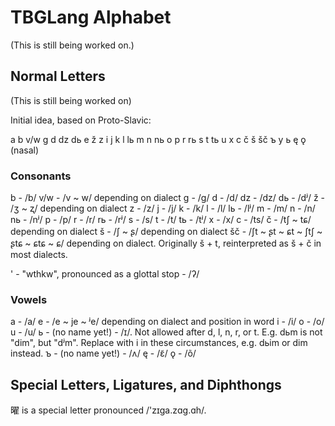# TBGLang Alphabet

(This is still being worked on.)

## Normal Letters

(This is still being worked on)

Initial idea, based on Proto-Slavic:

a b v/w g d dz dь e ž z i j k l lь m n nь o p r rь s t tь u x c č š šč ъ y ь ę ǫ (nasal)

### Consonants
b - /b/
v/w - /v ~ w/ depending on dialect
g - /ɡ/
d - /d/
dz - /dz/
dь - /dʲ/
ž - /ʒ ~ ʐ/ depending on dialect
z - /z/
j - /j/
k - /k/
l - /l/
lь - /lʲ/
m - /m/
n - /n/
nь - /nʲ/
p - /p/
r - /r/
rь - /rʲ/
s - /s/
t - /t/
tь - /tʲ/
x - /x/
c - /ts/
č - /tʃ ~ tɕ/ depending on dialect
š - /ʃ ~ ʂ/ depending on dialect
šč - /ʃt ~ ʂt ~ ɕt ~ ʃtʃ ~ ʂtɕ ~ ɕtɕ ~ ɕ/ depending on dialect. Originally š + t, reinterpreted as š + č in most dialects.

' - "wthkw", pronounced as a glottal stop - /ʔ/

### Vowels
a - /a/
e - /e ~ je ~ ʲe/ depending on dialect and position in word
i - /i/
o - /o/
u - /u/
ь - (no name yet!) - /ɪ/. Not allowed after d, l, n, r, or t. E.g. dьm is not "dim", but "dʲm". Replace with i in these circumstances, e.g. dьim or dim instead.
ъ - (no name yet!) - /ʌ/
ę - /ɛ̃/
ǫ - /õ/
## Special Letters, Ligatures, and Diphthongs

曜 is a special letter pronounced /'zɪga.zɑg.ɑh/.

